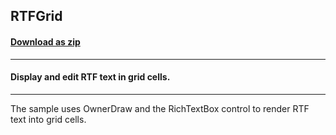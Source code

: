 ## RTFGrid
#### [Download as zip](https://grapecity.github.io/DownGit/#/home?url=https://github.com/GrapeCity/ComponentOne-WinForms-Samples/tree/master/NetFramework\FlexGrid\CS\RTFGrid)
____
#### Display and edit RTF text in grid cells.
____
The sample uses OwnerDraw and the RichTextBox control to render RTF text into grid cells. 